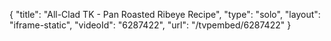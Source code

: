 {
    "title": "All-Clad TK - Pan Roasted Ribeye Recipe",
    "type": "solo",
    "layout": "iframe-static",
    "videoId": "6287422",
    "url": "\/tvpembed\/6287422"
}